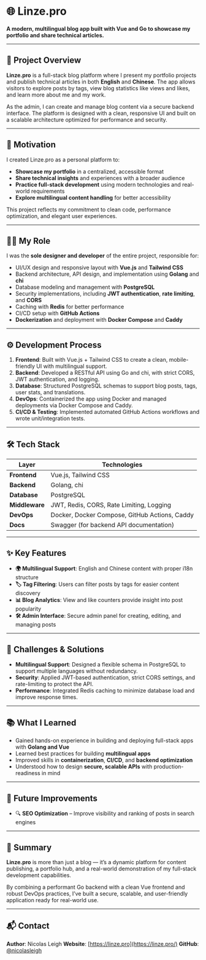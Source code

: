 # 🌐 Linze.pro

**A modern, multilingual blog app built with Vue and Go to showcase my portfolio and share technical articles.**

------

## 📖 Project Overview

**Linze.pro** is a full-stack blog platform where I present my portfolio projects and publish technical articles in both **English** and **Chinese**. The app allows visitors to explore posts by tags, view blog statistics like views and likes, and learn more about me and my work.

As the admin, I can create and manage blog content via a secure backend interface. The platform is designed with a clean, responsive UI and built on a scalable architecture optimized for performance and security.

------

## 🎯 Motivation

I created Linze.pro as a personal platform to:

* **Showcase my portfolio** in a centralized, accessible format
* **Share technical insights** and experiences with a broader audience
* **Practice full-stack development** using modern technologies and real-world requirements
* **Explore multilingual content handling** for better accessibility

This project reflects my commitment to clean code, performance optimization, and elegant user experiences.

------

## 👨‍💻 My Role

I was the **sole designer and developer** of the entire project, responsible for:

* UI/UX design and responsive layout with **Vue.js** and **Tailwind CSS**
* Backend architecture, API design, and implementation using **Golang** and **chi**
* Database modeling and management with **PostgreSQL**
* Security implementations, including **JWT authentication**, **rate limiting**, and **CORS**
* Caching with **Redis** for better performance
* CI/CD setup with **GitHub Actions**
* **Dockerization** and deployment with **Docker Compose** and **Caddy**

------

## ⚙️ Development Process

1. **Frontend**: Built with Vue.js + Tailwind CSS to create a clean, mobile-friendly UI with multilingual support.
2. **Backend**: Developed a RESTful API using Go and chi, with strict CORS, JWT authentication, and logging.
3. **Database**: Structured PostgreSQL schemas to support blog posts, tags, user stats, and translations.
4. **DevOps**: Containerized the app using Docker and managed deployments via Docker Compose and Caddy.
5. **CI/CD & Testing**: Implemented automated GitHub Actions workflows and wrote unit/integration tests.

------

## 🛠️ Tech Stack

| Layer          | Technologies                                  |
| -------------- | --------------------------------------------- |
| **Frontend**   | Vue.js, Tailwind CSS                          |
| **Backend**    | Golang, chi                                   |
| **Database**   | PostgreSQL                                    |
| **Middleware** | JWT, Redis, CORS, Rate Limiting, Logging      |
| **DevOps**     | Docker, Docker Compose, GitHub Actions, Caddy |
| **Docs**       | Swagger (for backend API documentation)       |

------

## ✨ Key Features

* **🌍 Multilingual Support**: English and Chinese content with proper i18n structure
* **🏷️ Tag Filtering**: Users can filter posts by tags for easier content discovery
* **📊 Blog Analytics**: View and like counters provide insight into post popularity
* **🛠 Admin Interface**: Secure admin panel for creating, editing, and managing posts

------

## 🧠 Challenges & Solutions

* **Multilingual Support**: Designed a flexible schema in PostgreSQL to support multiple languages without redundancy.
* **Security**: Applied JWT-based authentication, strict CORS settings, and rate-limiting to protect the API.
* **Performance**: Integrated Redis caching to minimize database load and improve response times.

------

## 📚 What I Learned

* Gained hands-on experience in building and deploying full-stack apps with **Golang and Vue**
* Learned best practices for building **multilingual apps**
* Improved skills in **containerization**, **CI/CD**, and **backend optimization**
* Understood how to design **secure, scalable APIs** with production-readiness in mind

------

## 🚀 Future Improvements

* 🔍 **SEO Optimization** – Improve visibility and ranking of posts in search engines

------

## 📌 Summary

**Linze.pro** is more than just a blog — it’s a dynamic platform for content publishing, a portfolio hub, and a real-world demonstration of my full-stack development capabilities.

By combining a performant Go backend with a clean Vue frontend and robust DevOps practices, I’ve built a secure, scalable, and user-friendly application ready for real-world use.

------

## 📬 Contact

**Author**: Nicolas Leigh
 **Website**: [https://linze.pro](https://linze.pro/)
 **GitHub**: [@nicolasleigh](https://github.com/nicolasleigh)